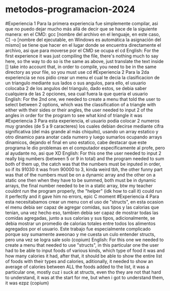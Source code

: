 # metodos-programacion-2024
#Experiencia 1
Para la primera experiencia fue simplemente compilar, asi que no puedo dejar mucho más allá de decir que se hace de la siguiente manera:
en el CMD: gcc [nombre del archivo en el lenguaje, en este caso, C] -o [nombre del ejecutable, en Windows es automática la asignación del mismo]
se tiene que hacer en el lugar donde se encuentra directamente el archivo, asi que para moverse por el CMD se ocupa el cd
English:
For the first experience it was just compiling the file, there's nothing much to say here, so the way to do so is the same as above, just translate the text inside []
take into account that, in order to compile, you need to be in the same directory as your file, so you must use cd
#Experiencia 2
Para la 2da experiencia se nos pidio crear un menu el cual te decia la clasificacion de un triangulo mediante sus lados o sus angulos, para ello, el usuario colocaba 2 de los angulos del triangulo, dado estos, se debia saber cualquiera de las 2
opciones, sea cual fuera la que queria el usuario
English:
For the 2nd one, we needed to create a menu that told the user to select between 2 options, which was the classification of a triangle with either with their sides or their angles, the user needed to input 2 of the angles in order for the program
to see what kind of triangle it was
#Experiencia 3
Para esta experiencia, el usuario podia colocar 2 numeros muy grandes (de 5 a 9 caracteres) los cuales debian decirse mediante cifra significativa (del más grande al más chiquito), usando un array estatico y otro dinamico para anotar cada numero
y luego sumarlos ocupando arrays dinamicos, dejando el final en uno estatico, cabe destacar que este programa le dio problemas en el computador especificamente al profe, pero al ayudante no, asi que XD
English:
For this one the user needed to input 2 really big numbers (between 5 or 9 in total) and the program needed to sum both of them up, the catch was that the numbers must be inputed in order, so if its 91030 it was from 90000 to 3, kinda weird tbh,
the other funny part was that of the numbers must be on a dynamic array and the other on a static one then when they have to be summed, both must be in dynamic arrays, the final number needed to be in a static array, btw my teacher couldnt run
the program properly, the "helper" (idk how to call it) could run it perfectly and it gave him no errors, epic C moment
#Experiencia 4
Para esta necesitabamos crear un menu con el uso de "structs", en esta ocasion el menu debia ser capaz de agregar comidas, sus tipos y las calorias que tenian, una vez hecho eso, tambien debia ser capaz de mostrar todas las comidas agregadas,
junto a sus calorias y sus tipos, adicionalmente, se debia mostrar un promedio de calorias totales entre todos los alimentos agregados por el usuario. Este trabajo fue especialmente complicado porque soy sumamente aweonao y me cuesta un culo
entender structs, pero una vez se logra sale solo (copium)
English:
For this one we needed to create a menu that needed to use "structs", in this particular one the user had to be able to input foods of various kinds, which type of food it was and how many calories it had, after that, it should be able to show
the entire list of foods with their types and calories, aditionally, it needed to show an average of calories between ALL the foods added to the list, it was a particular one, mostly cuz i suck at structs, even tho they are not that hard to
understand, it was at the start for me, but when i got to understand them, it was ezpz (copium)
